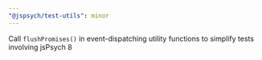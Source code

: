```yaml
---
"@jspsych/test-utils": minor
---
```


Call `flushPromises()` in event-dispatching utility functions to simplify tests involving jsPsych 8
